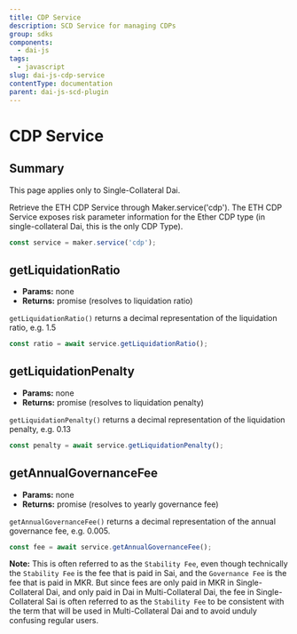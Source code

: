 ```yaml
---
title: CDP Service
description: SCD Service for managing CDPs
group: sdks
components:
  - dai-js
tags:
  - javascript
slug: dai-js-cdp-service
contentType: documentation
parent: dai-js-scd-plugin
---
```


# CDP Service

## Summary

This page applies only to Single-Collateral Dai.

Retrieve the ETH CDP Service through Maker.service\('cdp'\). The ETH CDP Service exposes risk parameter information for the Ether CDP type \(in single-collateral Dai, this is the only CDP Type\).

```javascript
const service = maker.service('cdp');
```

## getLiquidationRatio

- **Params:** none
- **Returns:** promise \(resolves to liquidation ratio\)

`getLiquidationRatio()` returns a decimal representation of the liquidation ratio, e.g. 1.5

```javascript
const ratio = await service.getLiquidationRatio();
```

## getLiquidationPenalty

- **Params:** none
- **Returns:** promise \(resolves to liquidation penalty\)

`getLiquidationPenalty()` returns a decimal representation of the liquidation penalty, e.g. 0.13

```javascript
const penalty = await service.getLiquidationPenalty();
```

## getAnnualGovernanceFee

- **Params:** none
- **Returns:** promise \(resolves to yearly governance fee\)

`getAnnualGovernanceFee()` returns a decimal representation of the annual governance fee, e.g. 0.005.

```javascript
const fee = await service.getAnnualGovernanceFee();
```

**Note:** This is often referred to as the `Stability Fee`, even though technically the `Stability Fee` is the fee that is paid in Sai, and the `Governance Fee` is the fee that is paid in MKR. But since fees are only paid in MKR in Single-Collateral Dai, and only paid in Dai in Multi-Collateral Dai, the fee in Single-Collateral Sai is often referred to as the `Stability Fee` to be consistent with the term that will be used in Multi-Collateral Dai and to avoid unduly confusing regular users.

